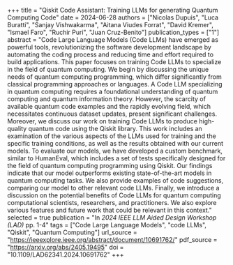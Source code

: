 +++
title = "Qiskit Code Assistant: Training LLMs for generating Quantum Computing Code"
date = 2024-06-28
authors = ["Nicolas Dupuis", "Luca Buratti", "Sanjay Vishwakarma", "Aitana Viudes Forrat", "David Kremer", "Ismael Faro", "Ruchir Puri", "Juan Cruz-Benito"]
publication_types = ["1"]
abstract = "Code Large Language Models (Code LLMs) have emerged as powerful tools, revolutionizing the software development landscape by automating the coding process and reducing time and effort required to build applications. This paper focuses on training Code LLMs to specialize in the field of quantum computing. We begin by discussing the unique needs of quantum computing programming, which differ significantly from classical programming approaches or languages. A Code LLM specializing in quantum computing requires a foundational understanding of quantum computing and quantum information theory. However, the scarcity of available quantum code examples and the rapidly evolving field, which necessitates continuous dataset updates, present significant challenges. Moreover, we discuss our work on training Code LLMs to produce high-quality quantum code using the Qiskit library. This work includes an examination of the various aspects of the LLMs used for training and the specific training conditions, as well as the results obtained with our current models. To evaluate our models, we have developed a custom benchmark, similar to HumanEval, which includes a set of tests specifically designed for the field of quantum computing programming using Qiskit. Our findings indicate that our model outperforms existing state-of-the-art models in quantum computing tasks. We also provide examples of code suggestions, comparing our model to other relevant code LLMs. Finally, we introduce a discussion on the potential benefits of Code LLMs for quantum computing computational scientists, researchers, and practitioners. We also explore various features and future work that could be relevant in this context."
selected = true
publication = "In *2024 IEEE LLM Aided Design Workshop (LAD)* pp. 1-4"
tags = ["Code Large Language Models", "code LLMs", "Qiskit", "Quantum Computing"]
url_source = "https://ieeexplore.ieee.org/abstract/document/10691762/"
pdf_source = "https://arxiv.org/abs/2405.19495"
doi = "10.1109/LAD62341.2024.10691762"
+++
